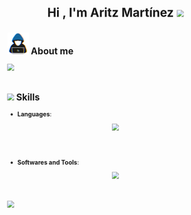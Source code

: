 <h1 align="center"><b>Hi , I'm Aritz Martínez </b><img src="https://media.giphy.com/media/hvRJCLFzcasrR4ia7z/giphy.gif" width="35"></h1>

## <picture><img src = "https://github.com/0xAbdulKhalid/0xAbdulKhalid/raw/main/assets/mdImages/about_me.gif" width = 50px></picture> **About me**

<img src="https://user-images.githubusercontent.com/73097560/115834477-dbab4500-a447-11eb-908a-139a6edaec5c.gif"><br><br>

## <img src="https://media2.giphy.com/media/QssGEmpkyEOhBCb7e1/giphy.gif?cid=ecf05e47a0n3gi1bfqntqmob8g9aid1oyj2wr3ds3mg700bl&rid=giphy.gif" width ="25"><b> Skills</b>

- **Languages**:
 <p align="center">
  <a href="https://skillicons.dev">
   <img src="https://skillicons.dev/icons?i=html,css,js,java,mysql,php,symfony,androidstudio,angular" />
  </a>
 </p>
 <br><br>
 
- **Softwares and Tools**:
 <p align="center">
  <a href="https://skillicons.dev">
   <img src="https://skillicons.dev/icons?i=androidstudio,eclipse,vscode,visualstudio,figma,github,gitlab,postman,unity,jenkins" />
  </a>
</p>
<br><br>
<img src="https://user-images.githubusercontent.com/73097560/115834477-dbab4500-a447-11eb-908a-139a6edaec5c.gif"><br><br>

